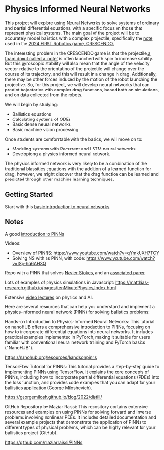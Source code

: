 # Physics Informed Neural Networks

This project will explore using Neural Networks to solve systems of ordinary
and partial differential equations, with a specific focus on those that
represent physical systems.  The main goal of the project will be to
accurately model balistics with a complex projectile, specifically the [note](
https://www.andymark.com/products/frc-2024-am-4999) 
used in the [2024 FIRST Robotics game, CRESCENDO. ](https://firstfrc.blob.core.windows.net/frc2024/Manual/2024GameManual.pdf)

The interesting problem in the CRESCENDO game is that the projectile,[a foam
donut called a 'note'](https://www.andymark.com/products/frc-2024-am-4999) is
often launched with spin to increase sability. But this gyroscopic stability
will also mean that the angle of the velocity vector relative to the
orientatino of the projectile will change over the course of its trajectory,
and this will result in a change in drag. Additionally, there may be other
forces induced by the motion of the robot launching the projective. So, for
this project, we will develop neural networks that can predict trajectories
with complex drag functions, based both on simulations, and on data collected
from the robots. 


We will begin by studying:

* Ballistics equations
* Calculating systems of ODEs
* Basic dense neural networks
* Basic machine vision processing

Once students are comforrtable with the basics, we will move on to:

* Modeling systems with Recurrent and LSTM neural networks
* Developiong a physics informed neural network. 


The physics informed network is very likely to be a combination of the
traditional blassitics equations with the addition of a learned function for
drag, however, we might discover that the drag function can be learned and
predicted through other machine learning techniques. 


## Getting Started

Start with this [basic introduction to neural networks](https://www.knime.com/blog/a-friendly-introduction-to-deep-neural-networks)


## Notes


A good [introduction to PINNs](https://medium.com/@theo.wolf/physics-informed-neural-networks-a-simple-tutorial-with-pytorch-f28a890b874a)

Videos: 
* Overview of PINNS:  https://www.youtube.com/watch?v=qYmkUXH7TCY
* Solving NS with as PINN, with code: https://www.youtube.com/watch?v=ISp-hq6AH3Q

Repo with a PINN that solves [Navier Stokes](https://github.com/hojunkim13/PINNs), and an [associated paper](https://maziarraissi.github.io/PINNs/)

Lots of examples of physics simulations in Javascript: https://matthias-research.github.io/pages/tenMinutePhysics/index.html

Extensive [video lectures](https://www.youtube.com/@Eigensteve) on physics and AI. 

Here are several resources that can help you understand and implement a physics-informed neural network (PINN) for solving ballistics problems:

Hands-on Introduction to Physics-Informed Neural Networks: This tutorial on nanoHUB offers a comprehensive introduction to PINNs, focusing on how to incorporate differential equations into neural networks. It includes practical examples implemented in PyTorch, making it suitable for users familiar with conventional neural network training and PyTorch basics​ ("NanoHUB")​.

https://nanohub.org/resources/handsonpinns

TensorFlow Tutorial for PINNs: This tutorial provides a step-by-step guide to implementing PINNs using TensorFlow. It explains the core concepts of PINNs, including how to incorporate partial differential equations (PDEs) into the loss function, and provides code examples that you can adapt for your ballistics application​ (George Miloshevich)​.

https://georgemilosh.github.io/blog/2022/distill/

GitHub Repository by Maziar Raissi: This repository contains extensive resources and examples on using PINNs for solving forward and inverse problems involving nonlinear PDEs. It includes detailed documentation and several example projects that demonstrate the application of PINNs to different types of physical problems, which can be highly relevant for your ballistics project​ (GitHub)​.

https://github.com/maziarraissi/PINNs




